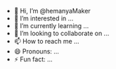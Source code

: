 - 👋 Hi, I’m @hemanyaMaker
- 👀 I’m interested in ...
- 🌱 I’m currently learning ...
- 💞️ I’m looking to collaborate on ...
- 📫 How to reach me ...
- 😄 Pronouns: ...
- ⚡ Fun fact: ...

<!---
hemanyaMaker/hemanyaMaker is a ✨ special ✨ repository because its `README.md` (this file) appears on your GitHub profile.
You can click the Preview link to take a look at your changes.
--->
